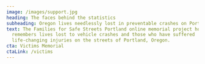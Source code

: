 ```yaml
---
image: /images/support.jpg
heading: The faces behind the statistics
subheading: Oregon lives needlessly lost in preventable crashes on Portland roads
text: The Families for Safe Streets Portland online memorial project honors and
  remembers lives lost to vehicle crashes and those who have suffered
  life-changing injuries on the streets of Portland, Oregon.
cta: Victims Memorial
ctaLink: /victims
---
```

